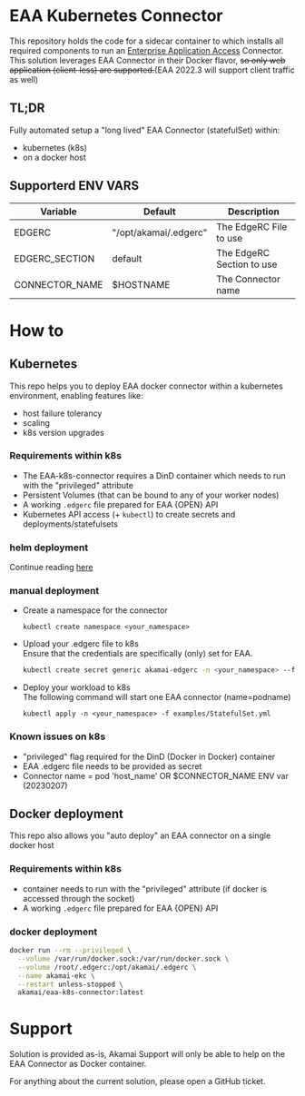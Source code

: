 # EAA Kubernetes Connector
This repository holds the code for a sidecar container to which installs all required components to run an [Enterprise Application Access](https://www.akamai.com/products/enterprise-application-access) Connector.  
This solution leverages EAA Connector in their Docker flavor, ~~so only web application (client-less) are supported.~~(EAA 2022.3 will support client traffic as well)


## TL;DR
Fully automated setup a "long lived" EAA Connector (statefulSet) within:
- kubernetes (k8s)
- on a docker host


## Supporterd ENV VARS

| Variable       | Default | Description               |
|----------------|---------|---------------------------|
|EDGERC | "/opt/akamai/.edgerc" | The EdgeRC File to use|
| EDGERC_SECTION | default | The EdgeRC Section to use | 
| CONNECTOR_NAME | $HOSTNAME | The Connector name      |



# How to
## Kubernetes
This repo helps you to deploy EAA docker connector within a kubernetes environment, enabling features like:
 - host failure tolerancy
 - scaling
 - k8s version upgrades

### Requirements within k8s
- The EAA-k8s-connector requires a DinD container which needs to run with the "privileged" attribute
- Persistent Volumes (that can be bound to any of your worker nodes)
- A working `.edgerc` file prepared for EAA {OPEN} API
- Kubernetes API access (+ `kubectl`) to create secrets and deployments/statefulsets

### helm deployment  
Continue reading [here](helm/README.md)

### manual deployment

- Create a namespace for the connector  
  ```text
  kubectl create namespace <your_namespace>
  ```

- Upload your .edgerc file to k8s  
  Ensure that the credentials are specifically (only) set for EAA.
    ```bash
    kubectl create secret generic akamai-edgerc -n <your_namespace> --from-file=edgerc=/home/username/.edgerc
    ```

- Deploy your workload to k8s  
The following command will start one EAA connector (name=podname)
  ```text
  kubectl apply -n <your_namespace> -f examples/StatefulSet.yml
  ```
  
### Known issues on k8s

- "privileged" flag required for the DinD (Docker in Docker) container
- EAA .edgerc file needs to be provided as secret
- Connector name = pod 'host_name' OR  $CONNECTOR_NAME ENV var (20230207)

## Docker deployment
This repo also allows you "auto deploy" an EAA connector on a single docker host

### Requirements within k8s
- container needs to run with the "privileged" attribute (if docker is accessed through the socket)
- A working `.edgerc` file prepared for EAA {OPEN} API

### docker deployment
```bash
docker run --rm --privileged \
  --volume /var/run/docker.sock:/var/run/docker.sock \
  --volume /root/.edgerc:/opt/akamai/.edgerc \
  --name akamai-ekc \
  --restart unless-stopped \
  akamai/eaa-k8s-connector:latest
```

# Support

Solution is provided as-is, Akamai Support will only be able to help on the EAA Connector as Docker container.

For anything about the current solution, please open a GitHub ticket.
